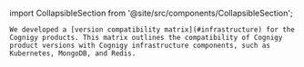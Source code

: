 import CollapsibleSection from '@site/src/components/CollapsibleSection';

<CollapsibleSection title="Compatibility Matrix">

    We developed a [version compatibility matrix](#infrastructure) for the Cognigy products. This matrix outlines the compatibility of Cognigy product versions with Cognigy infrastructure components, such as Kubernetes, MongoDB, and Redis.

</CollapsibleSection>


